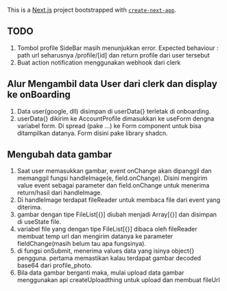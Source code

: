 This is a [Next.js](https://nextjs.org/) project bootstrapped with [`create-next-app`](https://github.com/vercel/next.js/tree/canary/packages/create-next-app).

## TODO

1. Tombol profile SideBar masih menunjukkan error.
   Expected behaviour : path url seharusnya /profile/[id] dan return profile dari user tersebut
2. Buat action notification menggunakan webhook dari clerk

## Alur Mengambil data User dari clerk dan display ke onBoarding

1. Data user(google, dll) disimpan di userData{} terletak di onboarding.
2. userData{} dikirim ke AccountProfile dimasukkan ke useForm dengna variabel form. Di spread (pake ...) ke Form component untuk bisa ditampilkan datanya. Form disini pake library shadcn.

## Mengubah data gambar

1. Saat user memasukkan gambar, event onChange akan dipanggil dan memanggil fungsi handleImage(e, field.onChange). Disini mengirim value event sebagai parameter dan field.onChange untuk menerima return/hasil dari handleImage.
2. Di handleImage terdapat fileReader untuk membaca file dari event yang diterima.
3. gambar dengan tipe FileList[{}] diubah menjadi Array[{}] dan disimpan di useState file.
4. variabel file yang dengan tipe FileList[{}] dibaca oleh fileReader membuat temp url dan mengirim datanya ke parameter fieldChange(masih belum tau apa fungsinya).
5. di fungsi onSubmit, menerima values data yang isinya object{} pengguna. pertama memastikan kalau terdapat gambar decoded base64 dari profile_photo.
6. Bila data gambar berganti maka, mulai upload data gambar menggunakan api createUploadthing untuk upload dan membuat fileUrl

